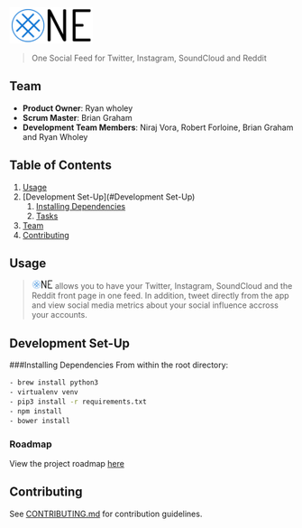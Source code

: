 <img src="/project/static/views/img/logo.png" height="64px"/>

> One Social Feed for Twitter, Instagram, SoundCloud and Reddit

## Team

  - __Product Owner__:            Ryan wholey
  - __Scrum Master__:             Brian Graham
  - __Development Team Members__: Niraj Vora, Robert Forloine, Brian Graham and Ryan Wholey

## Table of Contents

1. [Usage](#Usage)
1. [Development Set-Up](#Development Set-Up)
    1. [Installing Dependencies](#installing-dependencies)
    1. [Tasks](#tasks)
1. [Team](#team)
1. [Contributing](#contributing)

## Usage

> <img src="/project/static/views/img/logo.png" height="16px" style="text-align: bottom"/> allows you to have your Twitter, Instagram, SoundCloud and the Reddit front page in one feed. In addition, tweet directly from the app and view social media metrics about your social influence accross your accounts.

## Development Set-Up

###Installing Dependencies
   From within the root directory:

```sh
- brew install python3
- virtualenv venv
- pip3 install -r requirements.txt
- npm install
- bower install
```

### Roadmap

View the project roadmap [here](https://github.com/JauntyManatee/one/issues)


## Contributing

See [CONTRIBUTING.md](CONTRIBUTING.md) for contribution guidelines.
